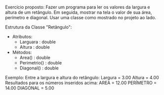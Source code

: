 Exercício proposto:
Fazer um programa para ler os valores da largura e altura
de um retângulo. Em seguida, mostrar na tela o valor de
sua área, perímetro e diagonal. Usar uma classe como
mostrado no projeto ao lado.

Estrutura da Classe "Retângulo":
- Atributos:
  - Larguara : double
  - Altura : double
- Métodos:
  - Area() : double
  - Perimetrio() : double
  - Diagonal() : double

Exemplo:
Entre a largura e altura do retângulo:
Largura = 3.00
Altura = 4.00
Resultados para os números inseridos acima:
AREA = 12.00
PERÍMETRO = 14.00
DIAGONAL = 5.00

